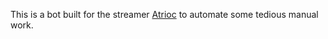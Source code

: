 This is a bot built for the streamer [Atrioc](https://www.twitch.tv/atrioc) to automate some tedious manual work.